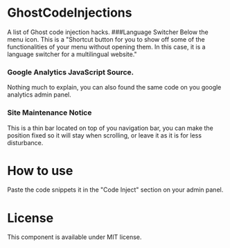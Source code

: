 # GhostCodeInjections
A list of Ghost code injection hacks.
###Language Switcher Below the menu icon.
This is a "Shortcut button for you to show off some of the functionalities of your menu without opening them. In this case, it is a language switcher for a multilingual website."
### Google Analytics JavaScript Source.
Nothing much to explain, you can also found the same code on you google analytics admin panel.
### Site Maintenance Notice
This is a thin bar located on top of you navigation bar, you can make the position fixed so it will stay when scrolling, or leave it as it is for less disturbance.
# How to use
Paste the code snippets it in the "Code Inject" section on your admin panel.

# License
This component is available under MIT license.

